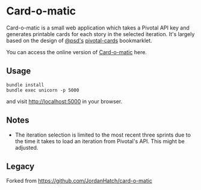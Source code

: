 # Card-o-matic

Card-o-matic is a small web application which takes a Pivotal API key and generates printable cards for each story in the selected iteration. It's largely based on the design of [@psd's](http://whatfettle.com/) [pivotal-cards](https://github.com/psd/pivotal-cards) bookmarklet.

You can access the online version of [Card-o-matic](https://card-o-matic.herokuapp.com) here.

## Usage

```
bundle install
bundle exec unicorn -p 5000
```

and visit <http://localhost:5000> in your browser.

## Notes

* The iteration selection is limited to the most recent three sprints due to the time it takes to load an iteration from Pivotal's API. This might be adjusted.

## Legacy

Forked from https://github.com/JordanHatch/card-o-matic
